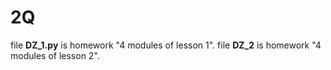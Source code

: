 # 2Q
file **DZ_1.py** is homework "4 modules of lesson 1".
file **DZ_2** is homework "4 modules of lesson 2".
